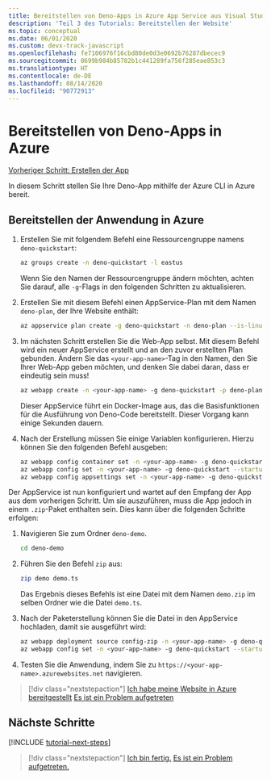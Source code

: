 ```yaml
---
title: Bereitstellen von Deno-Apps in Azure App Service aus Visual Studio Code
description: 'Teil 3 des Tutorials: Bereitstellen der Website'
ms.topic: conceptual
ms.date: 06/01/2020
ms.custom: devx-track-javascript
ms.openlocfilehash: fe7106976f16cbd80de0d3e0692b76287dbecec9
ms.sourcegitcommit: 0699b984b85782b1c441289fa756f285eae853c3
ms.translationtype: HT
ms.contentlocale: de-DE
ms.lasthandoff: 08/14/2020
ms.locfileid: "90772913"
---
```

# <a name="deploy-deno-apps-to-azure"></a>Bereitstellen von Deno-Apps in Azure

[Vorheriger Schritt: Erstellen der App](tutorial-visual-studio-code-azure-app-service-deno-02.md)

In diesem Schritt stellen Sie Ihre Deno-App mithilfe der Azure CLI in Azure bereit.

## <a name="deploy-the-app-to-azure"></a>Bereitstellen der Anwendung in Azure

1. Erstellen Sie mit folgendem Befehl eine Ressourcengruppe namens `deno-quickstart`:

    ```bash
    az groups create -n deno-quickstart -l eastus
    ```

    Wenn Sie den Namen der Ressourcengruppe ändern möchten, achten Sie darauf, alle `-g`-Flags in den folgenden Schritten zu aktualisieren.

1. Erstellen Sie mit diesem Befehl einen AppService-Plan mit dem Namen `deno-plan`, der Ihre Website enthält:

    ```bash
    az appservice plan create -g deno-quickstart -n deno-plan --is-linux
    ```

1. Im nächsten Schritt erstellen Sie die Web-App selbst. Mit diesem Befehl wird ein neuer AppService erstellt und an den zuvor erstellten Plan gebunden. Ändern Sie das `<your-app-name>`-Tag in den Namen, den Sie Ihrer Web-App geben möchten, und denken Sie dabei daran, dass er eindeutig sein muss!

    ```bash
    az webapp create -n <your-app-name> -g deno-quickstart -p deno-plan -i anthonychu/azure-webapps-deno:1.0.2
    ```

    Dieser AppService führt ein Docker-Image aus, das die Basisfunktionen für die Ausführung von Deno-Code bereitstellt. Dieser Vorgang kann einige Sekunden dauern.

1. Nach der Erstellung müssen Sie einige Variablen konfigurieren. Hierzu können Sie den folgenden Befehl ausgeben:

    ```bash
    az webapp config container set -n <your-app-name> -g deno-quickstart -i anthonychu/azure-webapps-deno:1.0.2 -r 'https://index.docker.io' -u '' -p  '' -t true && \
    az webapp config set -n <your-app-name> -g deno-quickstart --startup-file '' && \
    az webapp config appsettings set -n <your-app-name> -g deno-quickstart --settings WEBSITE_RUN_FROM_PACKAGE=1 WEBSITES_ENABLE_APP_SERVICE_STORAGE=true
    ```

Der AppService ist nun konfiguriert und wartet auf den Empfang der App aus dem vorherigen Schritt. Um sie auszuführen, muss die App jedoch in einem `.zip`-Paket enthalten sein. Dies kann über die folgenden Schritte erfolgen:

1. Navigieren Sie zum Ordner `deno-demo`.

    ```bash
    cd deno-demo
    ```

1. Führen Sie den Befehl `zip` aus:

    ```bash
    zip demo demo.ts
    ```

    Das Ergebnis dieses Befehls ist eine Datei mit dem Namen `demo.zip` im selben Ordner wie die Datei `demo.ts`.

1. Nach der Paketerstellung können Sie die Datei in den AppService hochladen, damit sie ausgeführt wird:

    ```bash
    az webapp deployment source config-zip -n <your-app-name> -g deno-quickstart --src ./demo.zip && \
    az webapp config set -n <your-app-name> -g deno-quickstart --startup-file 'deno run --allow-net demo.ts'
    ```

1. Testen Sie die Anwendung, indem Sie zu `https://<your-app-name>.azurewebsites.net` navigieren.

> [!div class="nextstepaction"]
> [Ich habe meine Website in Azure bereitgestellt](tutorial-visual-studio-code-azure-app-service-deno-04.md) [Es ist ein Problem aufgetreten](https://www.research.net/r/PWZWZ52?tutorial=deno-deployment-azureappservice&step=deploy-app)

## <a name="next-steps"></a>Nächste Schritte

[!INCLUDE [tutorial-next-steps](includes/tutorial-next-steps.md)]

> [!div class="nextstepaction"]
> [Ich bin fertig.](node-howto-deploy-web-app.md) [Es ist ein Problem aufgetreten.](https://www.research.net/r/PWZWZ52?tutorial=deno-deployment-azureappservice&step=clean-up-resources)
